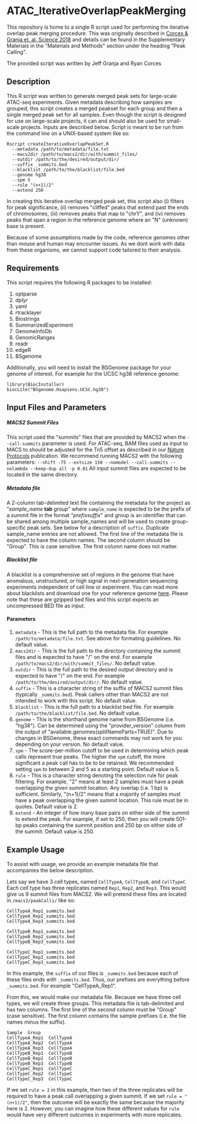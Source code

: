 # ATAC_IterativeOverlapPeakMerging

This repository is home to a single R script used for performing the iterative overlap peak merging procedure. This was originally described in [Corces & Granja et. al. Science 2018](https://pubmed.ncbi.nlm.nih.gov/30361341/) and details can be found in the Supplementary Materials in the "Materials and Methods" section under the heading "Peak Calling".

The provided script was written by Jeff Granja and Ryan Corces

## Description
This R script was written to generate merged peak sets for large-scale ATAC-seq experiments. Given metadata
describing how samples are grouped, this script creates a merged peakset for each group and then a single
merged peak set for all samples. Even though the script is designed for use on large-scale projects, it can and should
also be used for small-scale projects. Inputs are described below. Script is meant to be run from the
command line on a UNIX-based system like so:

```
Rscript createIterativeOverlapPeakSet.R
  --metadata /path/to/metadata/file.txt
  --macs2dir /path/to/macs2/dir/with/summit_files/
  --outdir /path/to/the/desired/output/dir/
  --suffix _summits.bed
  --blacklist /path/to/the/blacklist/file.bed
  --genome hg38
  --spm 5
  --rule "(n+1)/2"
  --extend 250
```

In creating this iterative overlap merged peak set, this script also (i) filters for peak significance, (ii) removes "cliffed" peaks that extend past the ends of chromosomes, (iii) removes peaks that map to "chrY", and (iv) removes peaks that span a region in the reference genome where an "N" (unknown) base is present.

Because of some assumptions made by the code, reference genomes other than mouse and human may encounter issues. As we dont work with data from these organisms, we cannot support code tailored to their analysis.

## Requirements
This script requires the following R packages to be installed:
1. optparse
2. dplyr
3. yaml
4. rtracklayer
5. Biostrings
6. SummarizedExperiment
7. GenomeInfoDb
8. GenomicRanges
9. readr
10. edgeR
11. BSgenome

Additionally, you will need to install the BSGenome package for your genome of interest. For example for the UCSC hg38 reference genome:
```
library(BiocInstaller)
biocLite("BSgenome.Hsapiens.UCSC.hg38")
```

## Input Files and Parameters
##### MACS2 Summit Files
This script used the "summits" files that are provided by MACS2 when the `--call-summits` parameter is used. For ATAC-seq, BAM files used as input to MACS to should be adjusted for the Tn5 offset as described in our [Nature Protocols]() publication. We recommend running MACS2 with the following parameters:
`--shift -75 --extsize 150 --nomodel --call-summits --nolambda --keep-dup all -p 0.01`
All input summit files are expected to be located in the same directory.

##### Metadata file
A 2-column tab-delimited text file containing the metadata for the project as "_sample_name_ __tab__ _group_" 
where `sample_name` is expected to be the prefix of a summit file in the format "_prefixsuffix_" and
group is an identifier that can be shared among multiple sample_names and will be used to create group-specific peak sets. See below for a description of `suffix`.
Duplicate sample_name entries are not allowed.
The first line of the metadata file is expected to have the column names. The second column should be "Group". This is case sensitive. The first column name does not matter.

##### Blacklist file
A blacklist is a comprehensive set of regions in the genome that have anomalous, unstructured, or high signal in next-generation sequencing experiments independent of cell line or experiment. You can read more about blacklists and download one for your reference genome [here](https://github.com/Boyle-Lab/Blacklist). Please note that these are gzipped bed files and this script expects an uncompressed BED file as input.

#### Parameters
1. `metadata` - This is the full path to the metadata file. For example `/path/to/metadata/file.txt`. See above for formating guidelines. No default value.
2. `macs2dir` - This is the full path to the directory containing the summit files and is expected to have "/" on the end. For example `/path/to/macs2/dir/with/summit_files/`. No default value.
3. `outdir` - This is the full path to the desired output directory and is expected to have "/" on the end. For example `/path/to/the/desired/output/dir/`. No default value.
4. `suffix` - This is a character string of the suffix of MACS2 summit files (typically `_summits.bed`). Peak
     callers other than MACS2 are not intended to work with this script. No default value.
5. `blacklist` - This is the full path to a blacklist bed file. For example `/path/to/the/blacklist/file.bed`. No default value.
6. `genome` - This is the shorthand genome name from BSGenome (i.e. "hg38"). Can be determined using the "provider_version"
    column from the output of "available.genomes(splitNameParts=TRUE)". Due to changes in BSGenome, these exact commands may not work for you depending on your version. No default value.
7. `spm` - The score-per-million cutoff to be used in determining which peak calls represent true peaks. The higher the `spm` cutoff, the more significant a peak call has to be to be retained. We recommended setting `spm` to between 2 and 5 as a starting point. Default value is 5.
8. `rule` - This is a character string denoting the selection rule for peak filtering. For example, "2" means at least 2 samples
    must have a peak overlapping the given summit location. Any overlap (i.e. 1 bp) is sufficient. Similarly, "(n+1)/2" means that a majority of samples must have a peak overlapping the given summit location. This rule must be in quotes. Default value is 2. 
9. `extend` - An integer of how many base pairs on either side of the summit to extend the peak. For example, if set to 250, then you will create 501-bp peaks containing the summit position and 250 bp on either side of the summit. Default value is 250.

## Example Usage
To assist with usage, we provide an example metadata file that accompanies the below description.

Lets say we have 3 cell types, named `CellTypeA`, `CellTypeB`, and `CellTypeC`. Each cell type has three replicates named `Rep1`, `Rep2`, and `Rep3`. This would give us 9 summit files from MACS2. We will pretend these files are located in `/macs2/peakCalls/` like so:

```
CellTypeA_Rep1_summits.bed
CellTypeA_Rep2_summits.bed
CellTypeA_Rep3_summits.bed

CellTypeB_Rep1_summits.bed
CellTypeB_Rep2_summits.bed
CellTypeB_Rep3_summits.bed

CellTypeC_Rep1_summits.bed
CellTypeC_Rep2_summits.bed
CellTypeC_Rep3_summits.bed
```

In this example, the `suffix` of our files is `_summits.bed` because each of these files ends with `_summits.bed`. Thus, our prefixes are everything before `_summits.bed`. For example "CellTypeA_Rep1".

From this, we would make our metadata file. Because we have three cell types, we will create three groups. This metadata file is tab-delimited and has two columns. The first line of the second column must be "Group" (case sensitive). The first column contains the sample prefixes (i.e. the file names minus the suffix).
```
Sample	Group
CellTypeA_Rep1	CellTypeA
CellTypeA_Rep2	CellTypeA
CellTypeA_Rep3	CellTypeA
CellTypeB_Rep1	CellTypeB
CellTypeB_Rep2	CellTypeB
CellTypeB_Rep3	CellTypeB
CellTypeC_Rep1	CellTypeC
CellTypeC_Rep2	CellTypeC
CellTypeC_Rep3	CellTypeC
```

If we set `rule = 2` in this example, then two of the three replicates will be required to have a peak call overlapping a given summit. If we set `rule = "(n+1)/2"`, then the outcome will be exactly the same because the majority here is 2. However, you can imagine how these different values for `rule` would have very different outcomes in experiments with more replicates. 
